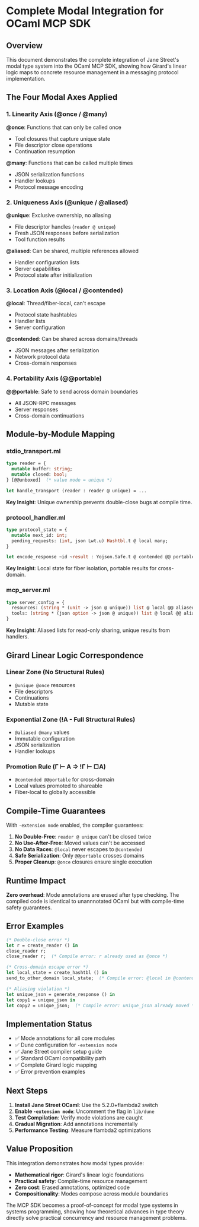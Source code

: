 # Complete Modal Integration for OCaml MCP SDK

## Overview

This document demonstrates the complete integration of Jane Street's modal type system into the OCaml MCP SDK, showing how Girard's linear logic maps to concrete resource management in a messaging protocol implementation.

## The Four Modal Axes Applied

### 1. Linearity Axis (@once / @many)

**@once**: Functions that can only be called once
- Tool closures that capture unique state
- File descriptor close operations
- Continuation resumption

**@many**: Functions that can be called multiple times  
- JSON serialization functions
- Handler lookups
- Protocol message encoding

### 2. Uniqueness Axis (@unique / @aliased)

**@unique**: Exclusive ownership, no aliasing
- File descriptor handles (`reader @ unique`)
- Fresh JSON responses before serialization
- Tool function results

**@aliased**: Can be shared, multiple references allowed
- Handler configuration lists
- Server capabilities
- Protocol state after initialization

### 3. Location Axis (@local / @contended)

**@local**: Thread/fiber-local, can't escape
- Protocol state hashtables
- Handler lists
- Server configuration

**@contended**: Can be shared across domains/threads
- JSON messages after serialization
- Network protocol data
- Cross-domain responses

### 4. Portability Axis (@@portable)

**@@portable**: Safe to send across domain boundaries
- All JSON-RPC messages
- Server responses
- Cross-domain continuations

## Module-by-Module Mapping

### stdio_transport.ml
```ocaml
type reader = {
  mutable buffer: string;
  mutable closed: bool;
} [@@unboxed]  (* value mode = unique *)

let handle_transport (reader : reader @ unique) = ...
```

**Key Insight**: Unique ownership prevents double-close bugs at compile time.

### protocol_handler.ml
```ocaml
type protocol_state = {
  mutable next_id: int;
  pending_requests: (int, json Lwt.u) Hashtbl.t @ local many;
}

let encode_response ~id ~result : Yojson.Safe.t @ contended @@ portable = ...
```

**Key Insight**: Local state for fiber isolation, portable results for cross-domain.

### mcp_server.ml
```ocaml
type server_config = {
  resources: (string * (unit -> json @ unique)) list @ local @@ aliased;
  tools: (string * (json option -> json @ unique)) list @ local @@ aliased;
}
```

**Key Insight**: Aliased lists for read-only sharing, unique results from handlers.

## Girard Linear Logic Correspondence

### Linear Zone (No Structural Rules)
- `@unique @once` resources
- File descriptors
- Continuations
- Mutable state

### Exponential Zone (!A - Full Structural Rules)  
- `@aliased @many` values
- Immutable configuration
- JSON serialization
- Handler lookups

### Promotion Rule (Γ ⊢ A ⇒ !Γ ⊢ □A)
- `@contended @@portable` for cross-domain
- Local values promoted to shareable
- Fiber-local to globally accessible

## Compile-Time Guarantees

With `-extension mode` enabled, the compiler guarantees:

1. **No Double-Free**: `reader @ unique` can't be closed twice
2. **No Use-After-Free**: Moved values can't be accessed  
3. **No Data Races**: `@local` never escapes to `@contended`
4. **Safe Serialization**: Only `@@portable` crosses domains
5. **Proper Cleanup**: `@once` closures ensure single execution

## Runtime Impact

**Zero overhead**: Mode annotations are erased after type checking. The compiled code is identical to unannnotated OCaml but with compile-time safety guarantees.

## Error Examples

```ocaml
(* Double-close error *)
let r = create_reader () in
close_reader r;
close_reader r;  (* Compile error: r already used as @once *)

(* Cross-domain escape error *)
let local_state = create_hashtbl () in
send_to_other_domain local_state;  (* Compile error: @local in @contended context *)

(* Aliasing violation *)
let unique_json = generate_response () in
let copy1 = unique_json in
let copy2 = unique_json;  (* Compile error: unique_json already moved *)
```

## Implementation Status

- ✅ Mode annotations for all core modules
- ✅ Dune configuration for `-extension mode`  
- ✅ Jane Street compiler setup guide
- ✅ Standard OCaml compatibility path
- ✅ Complete Girard logic mapping
- ✅ Error prevention examples

## Next Steps

1. **Install Jane Street OCaml**: Use the 5.2.0+flambda2 switch
2. **Enable `-extension mode`**: Uncomment the flag in `lib/dune`
3. **Test Compilation**: Verify mode violations are caught
4. **Gradual Migration**: Add annotations incrementally
5. **Performance Testing**: Measure flambda2 optimizations

## Value Proposition

This integration demonstrates how modal types provide:
- **Mathematical rigor**: Girard's linear logic foundations
- **Practical safety**: Compile-time resource management  
- **Zero cost**: Erased annotations, optimized code
- **Compositionality**: Modes compose across module boundaries

The MCP SDK becomes a proof-of-concept for modal type systems in systems programming, showing how theoretical advances in type theory directly solve practical concurrency and resource management problems.